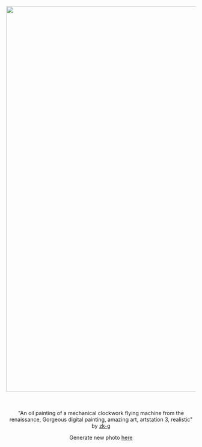 
<div align="center">
  <a href="https://raw.githubusercontent.com/zk-g/zk-g/main/images/2023_02_27_zk-g_an_oil_painting_of_a_mechanical_clockwork_flying_machine_from_the_renaissance__gorgeous_digital_painting__amazing_art__artstation_3__realistic.png"><img src="https://raw.githubusercontent.com/zk-g/zk-g/main/images/2023_02_27_zk-g_an_oil_painting_of_a_mechanical_clockwork_flying_machine_from_the_renaissance__gorgeous_digital_painting__amazing_art__artstation_3__realistic.png" width="1024px"></a>
  <br>
  <br>
  <br>
  <p class="has-text-grey">"An oil painting of a mechanical clockwork flying machine from the renaissance, Gorgeous digital painting, amazing art, artstation 3, realistic" by <a href="https://github.com/zk-g" target="_blank">zk-g</a></p>
  <p class="has-text-grey">Generate new photo <a href="https://github.com/zk-g/zk-g/issues/new/choose">here</a></p>
</div>
